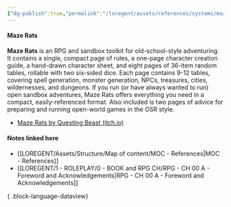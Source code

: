 ```yaml
---
{"dg-publish":true,"permalink":"/loregent/assets/references/systems/maze-rats/","noteIcon":""}
---
```


#### Maze Rats

**Maze Rats** is an RPG and sandbox toolkit for old-school-style adventuring. It contains a single, compact page of rules, a one-page character creation guide, a hand-drawn character sheet, and eight pages of 36-item random tables, rollable with two six-sided dice. Each page contains 9-12 tables, covering spell generation, monster generation, NPCs, treasures, cities, wildernesses, and dungeons. If you run (or have always wanted to run) open sandbox adventures, Maze Rats offers everything you need in a compact, easily-referenced format. Also included is two pages of advice for preparing and running open-world games in the OSR style.

- [Maze Rats by Questing Beast (itch.io)](https://questingbeast.itch.io/maze-rats)

#### Notes linked here
- [[LOREGENT/Assets/Structure/Map of content/MOC - References\|MOC - References]]
- [[LOREGENT/1 - ROLEPLAY/0 - BOOK and RPG CH/RPG - CH 00 A - Foreword and Acknowledgements\|RPG - CH 00 A - Foreword and Acknowledgements]]

{ .block-language-dataview}
